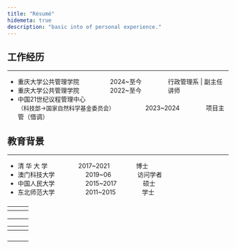 ```yaml
---
title: "Résumé"
hidemeta: true
description: "basic into of personal experience."
---
```




## 工作经历

---

* 重庆大学公共管理学院&emsp;&emsp;&emsp;&emsp;&emsp;2024~至今&emsp;&emsp;&emsp;&emsp; 行政管理系 &#124; 副主任
* 重庆大学公共管理学院&emsp;&emsp;&emsp;&emsp;&emsp;2022~至今&emsp;&emsp;&emsp;&emsp; 讲师
* 中国21世纪议程管理中心<br><font size=2>（科技部→国家自然科学基金委员会）</font>&emsp;&emsp;&emsp;&emsp;&emsp;2023~2024&emsp;&emsp;&emsp;&emsp; 项目主管（借调）

### <!--2024.03 - 至今-->

<!--**重庆大学**  
公共管理学院 - 行政管理系-->
<!--*副系主任*-->  



### <!--2023.02 - 2024.03-->

<!--**中国21世纪议程管理中心（科技部→国家自然科学基金委员会）**  
计划协调与信息处 - 项目主管-->
<!--*借调*-->  



### <!--2022.01 - 至今-->

<!--**重庆大学**  
公共管理学院 - 行政管理系-->
<!--*讲师*-->  





## 教育背景

---

* 清   华   大  学&emsp;&emsp;&emsp;&emsp;&emsp;2017~2021&emsp;&emsp;&emsp;&emsp; 博士
* 澳门科技大学&emsp;&emsp;&emsp;&emsp;&emsp;2019~06&emsp;&emsp;&emsp;&emsp; 访问学者
* 中国人民大学&emsp;&emsp;&emsp;&emsp;&emsp;2015~2017&emsp;&emsp;&emsp;&emsp; 硕士
* 东北师范大学&emsp;&emsp;&emsp;&emsp;&emsp;2011~2015&emsp;&emsp;&emsp;&emsp; 学士

### <!--2017.09 - 2021.10-->

<!--**清华大学**  
*博士*  
社会科学学院 - 政治学-->



### <!--2019.06-->

<!--**澳门科技大学**  
*访问学者*  
商学院 - 可持续发展研究所-->



### <!--2015.09 - 2017.06-->

<!--**中国人民大学**  
*硕士*  
国际关系学院 - 世界社会主义研究所-->



### <!--2011.09 - 2015.06-->

<!--**东北师范大学**  
*学士*  
政法学院 - 国际政治专业-->



| <!--机构/单位-->                                             | <!--时间范围-->  | <!--职位-->                     |
| ------------------------------------------------------------ | ---------------- | ------------------------------- |
| <!--重庆大学 公共管理学学院-->                               | <!--2024~至今--> | <!--行政管理系 &#124; 副主任--> |
| <!--中国21世纪议程管理中心（科技部→国家自然科学基金委员会）--> | <!--2023~2024--> | <!--项目主管（借调）-->         |
| <!--重庆大学 公共管理学院-->                                 | <!--2022~至今--> | <!--讲师-->                     |



| <!--机构/单位-->    | <!--时间范围-->  | <!--学历/职位--> |
| ------------------- | ---------------- | ---------------- |
| <!--清华大学-->     | <!--2017~2021--> | <!--博士-->      |
| <!--澳门科技大学--> | <!--2019~06-->   | <!--访问学者-->  |
| <!--中国人民大学--> | <!--2015~2017--> | <!--硕士-->      |
| <!--东北师范大学--> | <!--2011~2015--> | <!--学士-->      |
